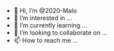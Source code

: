 - 👋 Hi, I’m @2020-Malo
- 👀 I’m interested in ...
- 🌱 I’m currently learning ...
- 💞️ I’m looking to collaborate on ...
- 📫 How to reach me ...

<!---
2020-Malo/2020-Malo is a ✨ special ✨ repository because its `README.md` (this file) appears on your GitHub profile.
You can click the Preview link to take a look at your changes.
--->
